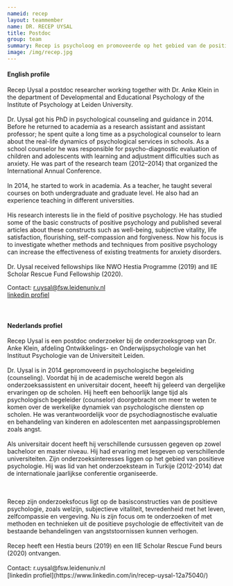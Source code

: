```yaml
---
nameid: recep
layout: teammember
name: DR. RECEP UYSAL
title: Postdoc
group: team
summary: Recep is psycholoog en promoveerde op het gebied van de positieve psychologie. Hij werkt als senior onderzoeker bij het KIBA project.
image: /img/recep.jpg
---
```

#### English profile
Recep Uysal a postdoc researcher working together with Dr. Anke Klein in the department of Developmental and Educational Psychology of the Institute of Psychology at Leiden University. 
<br>
<br>
Dr. Uysal got his PhD in psychological counseling and guidance in 2014. Before he returned to academia as a research assistant and assistant professor; he spent quite a long time as a psychological counselor to learn about the real-life dynamics of psychological services in schools. As a school counselor he was responsible for psycho-diagnostic evaluation of children and adolescents with learning and adjustment difficulties such as anxiety. He was part of the research team (2012–2014) that organized the International Annual Conference.
<br>
<br>
In 2014, he started to work in academia. As a teacher, he taught several courses on both undergraduate and graduate level. He also had an experience teaching in different universities.
<br>
<br>
His research interests lie in the field of positive psychology. He has studied some of the basic constructs of positive psychology and published several articles about these constructs such as well-being, subjective vitality, life satisfaction, flourishing, self-compassion and forgiveness. Now his focus is to investigate whether methods and techniques from positive psychology can increase the effectiveness of existing treatments for anxiety disorders.
<br>
<br>
Dr. Uysal received fellowships like NWO Hestia Programme (2019) and IIE Scholar Rescue Fund Fellowship (2020).

Contact:
r.uysal@fsw.leidenuniv.nl
<br>
[linkedin profiel](https://www.linkedin.com/in/recep-uysal-12a75040/)
<br>
<br>
<br>
#### Nederlands profiel
Recep Uysal is een postdoc onderzoeker bij de onderzoeksgroep van Dr. Anke Klein, afdeling Ontwikkelings- en Onderwijspsychologie van het Instituut Psychologie van de Universiteit Leiden.
<br>
<br>
Dr. Uysal is in 2014 gepromoveerd in psychologische begeleiding (counseling). Voordat hij in de academische wereld begon als onderzoeksassistent en universitair docent, heeeft hij geleerd van dergelijke ervaringen op de scholen. Hij heeft een behoorlijk lange tijd als psychologisch begeleider (counselor) doorgebracht om meer te weten te komen over de werkelijke dynamiek van psychologische diensten op scholen. He was verantwoordelijk voor de psychodiagnostische evaluatie en behandeling van kinderen en adolescenten met aanpassingsproblemen zoals angst. 
<br>
<br>
Als universitair docent heeft hij verschillende cursussen gegeven op zowel bacheloor en master niveau. Hij had ervaring met lesgeven op verschillende universiteiten.
Zijn onderzoeksinteresses liggen op het gebied van positieve psychologie. Hij was lid van het onderzoeksteam in Turkije (2012-2014) dat de internationale jaarlijkse conferentie organiseerde. 

<br>
<br>
Recep zijn onderzoeksfocus ligt op de basisconstructies van de positieve psychologie, zoals welzijn, subjectieve vitaliteit, tevredenheid met het leven, zelfcompassie en vergeving. Nu is zijn focus om te onderzoeken of met methoden en technieken uit de positieve psychologie de effectiviteit van de bestaande behandelingen van angststoornissen kunnen verhogen.
<br>
<br>
Recep heeft een Hestia beurs (2019) en een IIE Scholar Rescue Fund beurs (2020) ontvangen. 
<br>
<br>
Contact:
r.uysal@fsw.leidenuniv.nl
<br>
[linkedin profiel](https://www.linkedin.com/in/recep-uysal-12a75040/)

